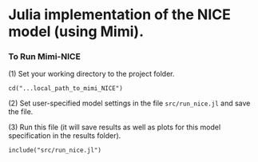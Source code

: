 # Julia implementation of the NICE model (using Mimi).

### To Run Mimi-NICE

(1) Set your working directory to the project folder.  

`cd("...local_path_to_mimi_NICE")`  

(2) Set user-specified model settings in the file `src/run_nice.jl` and save the file.

(3) Run this file (it will save results as well as plots for this model specification in the results folder).

`include("src/run_nice.jl")`
